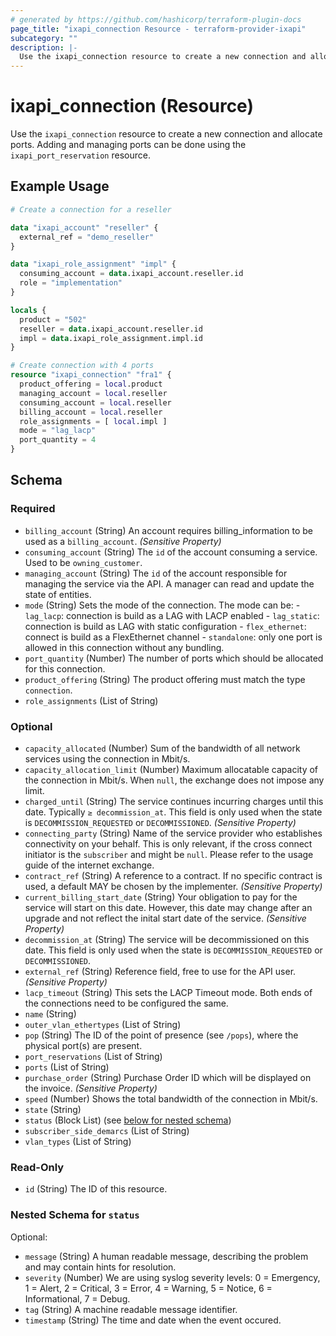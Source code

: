```yaml
---
# generated by https://github.com/hashicorp/terraform-plugin-docs
page_title: "ixapi_connection Resource - terraform-provider-ixapi"
subcategory: ""
description: |-
  Use the ixapi_connection resource to create a new connection and allocate ports. Adding and managing ports can be done using the ixapi_port_reservation resource.
---
```


# ixapi_connection (Resource)

Use the `ixapi_connection` resource to create a new connection and allocate ports. Adding and managing ports can be done using the `ixapi_port_reservation` resource.

## Example Usage

```terraform
# Create a connection for a reseller

data "ixapi_account" "reseller" {
  external_ref = "demo_reseller"
}

data "ixapi_role_assignment" "impl" {
  consuming_account = data.ixapi_account.reseller.id
  role = "implementation"
}

locals {
  product = "502"
  reseller = data.ixapi_account.reseller.id
  impl = data.ixapi_role_assignment.impl.id
}

# Create connection with 4 ports
resource "ixapi_connection" "fra1" {
  product_offering = local.product
  managing_account = local.reseller
  consuming_account = local.reseller
  billing_account = local.reseller
  role_assignments = [ local.impl ]
  mode = "lag_lacp"
  port_quantity = 4
}
```

<!-- schema generated by tfplugindocs -->
## Schema

### Required

- `billing_account` (String) An account requires billing_information to be used as a `billing_account`. *(Sensitive Property)*
- `consuming_account` (String) The `id` of the account consuming a service.  Used to be `owning_customer`.
- `managing_account` (String) The `id` of the account responsible for managing the service via the API. A manager can read and update the state of entities.
- `mode` (String) Sets the mode of the connection. The mode can be:  - `lag_lacp`: connection is build as a LAG with LACP enabled - `lag_static`: connection is build as LAG with static configuration - `flex_ethernet`: connect is build as a FlexEthernet channel - `standalone`: only one port is allowed in this connection without any bundling.
- `port_quantity` (Number) The number of ports which should be allocated for this connection.
- `product_offering` (String) The product offering must match the type `connection`.
- `role_assignments` (List of String)

### Optional

- `capacity_allocated` (Number) Sum of the bandwidth of all network services using the connection in Mbit/s.
- `capacity_allocation_limit` (Number) Maximum allocatable capacity of the connection in Mbit/s. When `null`, the exchange does not impose any limit.
- `charged_until` (String) The service continues incurring charges until this date. Typically `≥ decommission_at`.  This field is only used when the state is `DECOMMISSION_REQUESTED` or `DECOMMISSIONED`.  *(Sensitive Property)*
- `connecting_party` (String) Name of the service provider who establishes connectivity on your behalf.  This is only relevant, if the cross connect initiator is the `subscriber` and might be `null`.  Please refer to the usage guide of the internet exchange.
- `contract_ref` (String) A reference to a contract. If no specific contract is used, a default MAY be chosen by the implementer. *(Sensitive Property)*
- `current_billing_start_date` (String) Your obligation to pay for the service will start on this date.  However, this date may change after an upgrade and not reflect the inital start date of the service.  *(Sensitive Property)*
- `decommission_at` (String) The service will be decommissioned on this date.  This field is only used when the state is `DECOMMISSION_REQUESTED` or `DECOMMISSIONED`.
- `external_ref` (String) Reference field, free to use for the API user. *(Sensitive Property)*
- `lacp_timeout` (String) This sets the LACP Timeout mode. Both ends of the connections need to be configured the same.
- `name` (String)
- `outer_vlan_ethertypes` (List of String)
- `pop` (String) The ID of the point of presence (see `/pops`), where the physical port(s) are present.
- `port_reservations` (List of String)
- `ports` (List of String)
- `purchase_order` (String) Purchase Order ID which will be displayed on the invoice. *(Sensitive Property)*
- `speed` (Number) Shows the total bandwidth of the connection in Mbit/s.
- `state` (String)
- `status` (Block List) (see [below for nested schema](#nestedblock--status))
- `subscriber_side_demarcs` (List of String)
- `vlan_types` (List of String)

### Read-Only

- `id` (String) The ID of this resource.

<a id="nestedblock--status"></a>
### Nested Schema for `status`

Optional:

- `message` (String) A human readable message, describing the problem and may contain hints for resolution.
- `severity` (Number) We are using syslog severity levels: 0 = Emergency, 1 = Alert, 2 = Critical, 3 = Error, 4 = Warning, 5 = Notice, 6 = Informational, 7 = Debug.
- `tag` (String) A machine readable message identifier.
- `timestamp` (String) The time and date when the event occured.



